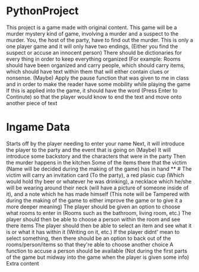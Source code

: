 

# PythonProject
This project is a game made with original content. 
This game will be a murder mystery kind of game, involving a murder and a suspect to the murder. You, the host of the party, have to find out the murder. 
This is only a one player game and it will only have two endings, (Either you find the suspect or accuse an innocent person)
There should be dictionaries for every thing in order to keep everything organized (For example: Rooms should have been organized and carry people, which should carry items, which should have text within them that will either contain clues or nonsense. 
    (Maybe)  Apply the pause function that was given to me in class and in order to make the reader have some mobility while playing the game
        If this is applied into the game, it should have the word (Press Enter to Continute) so that the player would know to end the text and move onto another piece of text
 # Ingame Data
 
 Starts off by the player needing to enter your name
  Next, it will introduce the player to the party and the event that is going on
        (Maybe) It will introduce some backstory and the characters that were in the party 
   Then the murder happens in the kitchen 
     Some of the items there that the victim (Name will be decided during the making of the game) has in hand **
        # The victim will carry an invitation card (To the party), a red plasic cup (Which would hold thy beer or whatever he was drinking), a necklace which he/she will be wearing around their neck (will have a picture of someone inside of it), and a note which he has made himself (This note will be Tampered with during the making of the game to either improve the game or to give it a more deeper meaning)
  The player should be given an option to choose what rooms to enter in (Rooms such as the bathroom, living room, etc.)
     The player should then be able to choose a person within the room and see there items
       The player should then be able to select an item and see what it is or what it has within it (Writing on it, etc.)
         If the player didnt' mean to select something, then there should be an option to back out of the rooms/person/items so that they're able to choose another choice
   A function to accuse a person should be available (Not during the first parts of the game but midway into the game when the player is given some info)
   Extra content
    

